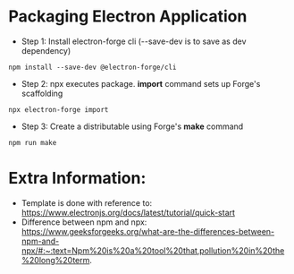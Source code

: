 # Packaging Electron Application
- Step 1: Install electron-forge cli (--save-dev is to save as dev dependency)
```
npm install --save-dev @electron-forge/cli
```
- Step 2: npx executes package. <b>import</b> command sets up Forge's scaffolding
```
npx electron-forge import
```
- Step 3: Create a distributable using Forge's <b>make</b> command
```
npm run make
```


# Extra Information:
- Template is done with reference to: https://www.electronjs.org/docs/latest/tutorial/quick-start
- Difference between npm and npx: https://www.geeksforgeeks.org/what-are-the-differences-between-npm-and-npx/#:~:text=Npm%20is%20a%20tool%20that,pollution%20in%20the%20long%20term.

